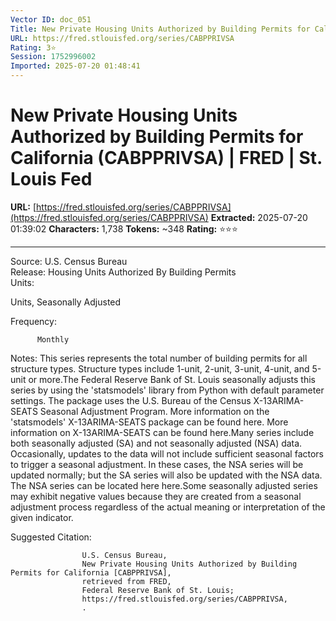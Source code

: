 ```yaml
---
Vector ID: doc_051
Title: New Private Housing Units Authorized by Building Permits for California (CABPPRIVSA) | FRED | St. Louis Fed
URL: https://fred.stlouisfed.org/series/CABPPRIVSA
Rating: 3⭐
Session: 1752996002
Imported: 2025-07-20 01:48:41
---
```


# New Private Housing Units Authorized by Building Permits for California (CABPPRIVSA) | FRED | St. Louis Fed

**URL:** [https://fred.stlouisfed.org/series/CABPPRIVSA](https://fred.stlouisfed.org/series/CABPPRIVSA)
**Extracted:** 2025-07-20 01:39:02
**Characters:** 1,738
**Tokens:** ~348
**Rating:** ⭐⭐⭐

---


Source:
U.S. Census Bureau
                                 
        Release:
Housing Units Authorized By Building Permits
                                     
Units: 
            
Units, Seasonally Adjusted
  

Frequency: 
            

          Monthly        


Notes:
This series represents the total number of building permits for all structure types. Structure types include 1-unit, 2-unit, 3-unit, 4-unit, and 5-unit or more.The Federal Reserve Bank of St. Louis seasonally adjusts this series by using the 'statsmodels' library from Python with default parameter settings. The package uses the U.S. Bureau of the Census X-13ARIMA-SEATS Seasonal Adjustment Program. More information on the 'statsmodels' X-13ARIMA-SEATS package can be found here. More information on X-13ARIMA-SEATS can be found here.Many series include both seasonally adjusted (SA) and not seasonally adjusted (NSA) data. Occasionally, updates to the data will not include sufficient seasonal factors to trigger a seasonal adjustment. In these cases, the NSA series will be updated normally; but the SA series will also be updated with the NSA data. The NSA series can be located here here.Some seasonally adjusted series may exhibit negative values because they are created from a seasonal adjustment process regardless of the actual meaning or interpretation of the given indicator.

Suggested Citation:


                    U.S. Census Bureau,
                    New Private Housing Units Authorized by Building Permits for California [CABPPRIVSA],
                    retrieved from FRED,
                    Federal Reserve Bank of St. Louis;
                    https://fred.stlouisfed.org/series/CABPPRIVSA,
                    .
                



